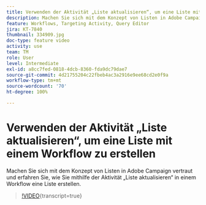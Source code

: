 ```yaml
---
title: Verwenden der Aktivität „Liste aktualisieren“, um eine Liste mit einem Workflow zu erstellen
description: Machen Sie sich mit dem Konzept von Listen in Adobe Campaign vertraut und erfahren Sie, wie Sie mithilfe der Aktivität „Liste aktualisieren“ in einem Workflow eine Liste erstellen.
feature: Workflows, Targeting Activity, Query Editor
jira: KT-7840
thumbnail: 334909.jpg
doc-type: feature video
activity: use
team: TM
role: User
level: Intermediate
exl-id: a8cc7fed-0818-4dcb-8360-fda9dc79dae7
source-git-commit: 4d21755204c22fbeb4ac3a2916e9ee68cd2e0f9a
workflow-type: tm+mt
source-wordcount: '70'
ht-degree: 100%

---
```


# Verwenden der Aktivität „Liste aktualisieren“, um eine Liste mit einem Workflow zu erstellen

Machen Sie sich mit dem Konzept von Listen in Adobe Campaign vertraut und erfahren Sie, wie Sie mithilfe der Aktivität „Liste aktualisieren“ in einem Workflow eine Liste erstellen.

>[!VIDEO](https://video.tv.adobe.com/v/3426457?quality=12&learn=on&captions=ger){transcript=true}

